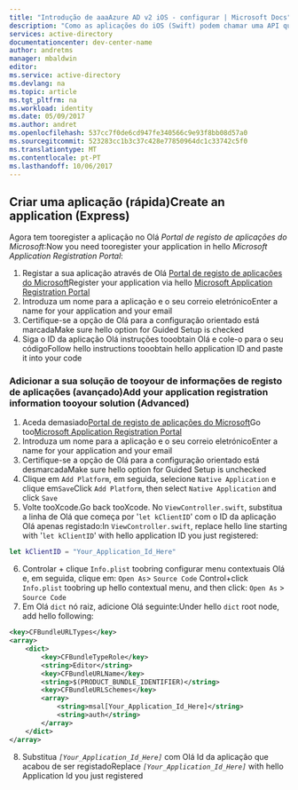 ```yaml
---
title: "Introdução de aaaAzure AD v2 iOS - configurar | Microsoft Docs"
description: "Como as aplicações do iOS (Swift) podem chamar uma API que necessitam de tokens de acesso ao ponto final do Azure Active Directory v2"
services: active-directory
documentationcenter: dev-center-name
author: andretms
manager: mbaldwin
editor: 
ms.service: active-directory
ms.devlang: na
ms.topic: article
ms.tgt_pltfrm: na
ms.workload: identity
ms.date: 05/09/2017
ms.author: andret
ms.openlocfilehash: 537cc7f0de6cd947fe340566c9e93f8bb08d57a0
ms.sourcegitcommit: 523283cc1b3c37c428e77850964dc1c33742c5f0
ms.translationtype: MT
ms.contentlocale: pt-PT
ms.lasthandoff: 10/06/2017
---
```

## <a name="create-an-application-express"></a><span data-ttu-id="9d4f1-103">Criar uma aplicação (rápida)</span><span class="sxs-lookup"><span data-stu-id="9d4f1-103">Create an application (Express)</span></span>
<span data-ttu-id="9d4f1-104">Agora tem tooregister a aplicação no Olá *Portal de registo de aplicações do Microsoft*:</span><span class="sxs-lookup"><span data-stu-id="9d4f1-104">Now you need tooregister your application in hello *Microsoft Application Registration Portal*:</span></span>
1. <span data-ttu-id="9d4f1-105">Registar a sua aplicação através de Olá [Portal de registo de aplicações do Microsoft](https://apps.dev.microsoft.com/portal/register-app?appType=mobileAndDesktopApp&appTech=ios&step=configure)</span><span class="sxs-lookup"><span data-stu-id="9d4f1-105">Register your application via hello [Microsoft Application Registration Portal](https://apps.dev.microsoft.com/portal/register-app?appType=mobileAndDesktopApp&appTech=ios&step=configure)</span></span>
2.  <span data-ttu-id="9d4f1-106">Introduza um nome para a aplicação e o seu correio eletrónico</span><span class="sxs-lookup"><span data-stu-id="9d4f1-106">Enter a name for your application and your email</span></span>
3.  <span data-ttu-id="9d4f1-107">Certifique-se a opção de Olá para a configuração orientado está marcada</span><span class="sxs-lookup"><span data-stu-id="9d4f1-107">Make sure hello option for Guided Setup is checked</span></span>
4.  <span data-ttu-id="9d4f1-108">Siga o ID da aplicação Olá instruções tooobtain Olá e cole-o para o seu código</span><span class="sxs-lookup"><span data-stu-id="9d4f1-108">Follow hello instructions tooobtain hello application ID and paste it into your code</span></span>

### <a name="add-your-application-registration-information-tooyour-solution-advanced"></a><span data-ttu-id="9d4f1-109">Adicionar a sua solução de tooyour de informações de registo de aplicações (avançado)</span><span class="sxs-lookup"><span data-stu-id="9d4f1-109">Add your application registration information tooyour solution (Advanced)</span></span>

1.  <span data-ttu-id="9d4f1-110">Aceda demasiado[Portal de registo de aplicações do Microsoft](https://apps.dev.microsoft.com/portal/register-app)</span><span class="sxs-lookup"><span data-stu-id="9d4f1-110">Go too[Microsoft Application Registration Portal](https://apps.dev.microsoft.com/portal/register-app)</span></span>
2.  <span data-ttu-id="9d4f1-111">Introduza um nome para a aplicação e o seu correio eletrónico</span><span class="sxs-lookup"><span data-stu-id="9d4f1-111">Enter a name for your application and your email</span></span>
3.  <span data-ttu-id="9d4f1-112">Certifique-se a opção de Olá para a configuração orientado está desmarcada</span><span class="sxs-lookup"><span data-stu-id="9d4f1-112">Make sure hello option for Guided Setup is unchecked</span></span>
4.  <span data-ttu-id="9d4f1-113">Clique em `Add Platform`, em seguida, selecione `Native Application` e clique em`Save`</span><span class="sxs-lookup"><span data-stu-id="9d4f1-113">Click `Add Platform`, then select `Native Application` and click `Save`</span></span>
5.  <span data-ttu-id="9d4f1-114">Volte tooXcode.</span><span class="sxs-lookup"><span data-stu-id="9d4f1-114">Go back tooXcode.</span></span> <span data-ttu-id="9d4f1-115">No `ViewController.swift`, substitua a linha de Olá que começa por '`let kClientID`' com o ID da aplicação Olá apenas registado:</span><span class="sxs-lookup"><span data-stu-id="9d4f1-115">In `ViewController.swift`, replace hello line starting with '`let kClientID`' with hello application ID you just registered:</span></span>

```swift
let kClientID = "Your_Application_Id_Here"
```

<!-- Workaround for Docs conversion bug -->
<ol start="6">
<li>
<span data-ttu-id="9d4f1-116">Controlar + clique <code>Info.plist</code> toobring configurar menu contextuais Olá e, em seguida, clique em: <code>Open As</code>> <code>Source Code</code>
</span><span class="sxs-lookup"><span data-stu-id="9d4f1-116">Control+click <code>Info.plist</code> toobring up hello contextual menu, and then click: <code>Open As</code> > <code>Source Code</code>
</span></span></li>
<li>
<span data-ttu-id="9d4f1-117">Em Olá <code>dict</code> nó raiz, adicione Olá seguinte:</span><span class="sxs-lookup"><span data-stu-id="9d4f1-117">Under hello <code>dict</code> root node, add hello following:</span></span>
</li>
</ol>

```xml
<key>CFBundleURLTypes</key>
<array>
    <dict>
        <key>CFBundleTypeRole</key>
        <string>Editor</string>
        <key>CFBundleURLName</key>
        <string>$(PRODUCT_BUNDLE_IDENTIFIER)</string>
        <key>CFBundleURLSchemes</key>
        <array>
            <string>msal[Your_Application_Id_Here]</string>
            <string>auth</string>
        </array>
    </dict>
</array>
```
<ol start="8">
<li>
<span data-ttu-id="9d4f1-118">Substitua <i> <code>[Your_Application_Id_Here]</code> </i> com Olá Id da aplicação que acabou de ser registado</span><span class="sxs-lookup"><span data-stu-id="9d4f1-118">Replace <i><code>[Your_Application_Id_Here]</code></i> with hello Application Id you just registered</span></span>
</li>
</ol>
